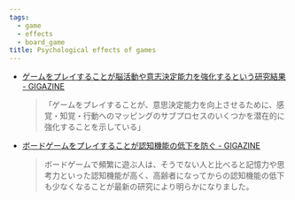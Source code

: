 ```yaml
---
tags:
  - game
  - effects
  - board_game
title: Psychological effects of games
---
```

- [ゲームをプレイすることが脳活動や意志決定能力を強化するという研究結果 - GIGAZINE](https://gigazine.net/news/20220712-game-player-enhance-brain-activity/)
	> 「ゲームをプレイすることが、意思決定能力を向上させるために、感覚・知覚・行動へのマッピングのサブプロセスのいくつかを潜在的に強化することを示している」
- [ボードゲームをプレイすることが認知機能の低下を防ぐ - GIGAZINE](https://gigazine.net/news/20191127-playing-board-games-thinking-skills/)
  > ボードゲームで頻繁に遊ぶ人は、そうでない人と比べると記憶力や思考力といった認知機能が高く、高齢者になってからの認知機能の低下も少なくなることが最新の研究により明らかになりました。


